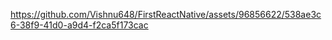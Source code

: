 

https://github.com/Vishnu648/FirstReactNative/assets/96856622/538ae3c6-38f9-41d0-a9d4-f2ca5f173cac

